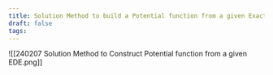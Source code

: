 ```yaml
---
title: Solution Method to build a Potential function from a given Exact Differential Equation
draft: false
tags:
---
```

  

![[240207 Solution Method to Construct Potential function from a given EDE.png]]



